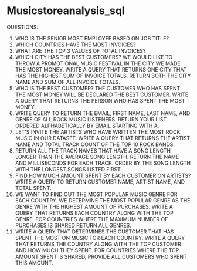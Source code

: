 # Musicstoreanalysis_sql
QUESTIONS:
1. WHO IS THE SENIOR MOST EMPLOYEE BASED ON JOB TITLE?
2. WHICH COUNTRIES HAVE THE MOST INVOICES?
3. WHAT ARE THE TOP 3 VALUES OF TOTAL INVOICES?
4. WHICH CITY HAS THE BEST CUSTOMERS? WE WOULD LIKE TO THROW A PROMOTIONAL MUSIC FESTIVAL IN THE CITY WE MADE THE MOST MONEY. WRITE A QUERY THAT RETURNS ONE CITY THAT HAS THE HIGHEST SUM OF INVOICE TOTALS. RETURN BOTH THE CITY NAME AND SUM OF ALL INVOICE TOTALS.
5. WHO IS THE BEST CUSTOMER? THE CUSTOMER WHO HAS SPENT THE MOST MONEY WILL BE DECLARED THE BEST CUSTOMER. WRITE A QUERY THAT RETURNS THE PERSON WHO HAS SPENT THE MOST MONEY.
6. WRITE QUERY TO RETURN THE EMAIL, FIRST NAME, LAST NAME, AND GENRE OF ALL ROCK MUSIC LISTENERS. RETURN YOUR LIST ORDERED ALPHABETICALLY BY EMAIL STARTING WITH A.
7. LET'S INVITE THE ARTISTS WHO HAVE WRITTEN THE MOST ROCK MUSIC IN OUR DATASET. WRITE A QUERY THAT RETURNS THE ARTIST NAME AND TOTAL TRACK COUNT OF THE TOP 10 ROCK BANDS. 
8. RETURN ALL THE TRACK NAMES THAT HAVE A SONG LENGTH LONGER THAN THE AVERAGE SONG LENGTH. RETURN THE NAME AND MILLISECONDS FOR EACH TRACK. ORDER BY THE SONG LENGTH WITH THE LONGEST SONGS LISTED FIRST.
9. FIND HOW MUCH AMOUNT SPENT BY EACH CUSTOMER ON ARTISTS? WRITE A QUERY TO RETURN CUSTOMER NAME, ARTIST NAME, AND TOTAL SPENT.
10. WE WANT TO FIND OUT THE MOST POPULAR MUSIC GENRE FOR EACH COUNTRY. WE DETERMINE THE MOST POPULAR GENRE AS THE GENRE WITH THE HIGHEST AMOUNT OF PURCHASES. WRITE A QUERY THAT RETURNS EACH COUNTRY ALONG WITH THE TOP GENRE. FOR COUNTRIES WHERE THE MAXIMUM NUMBER OF PURCHASES IS SHARED RETURN ALL GENRES.
11. WRITE A QUERY THAT DETERMINES THE CUSTOMER THAT HAS SPENT THE MOST ON MUSIC FOR EACH COUNTRY. WRITE A QUERY THAT RETURNS THE COUNTRY ALONG WITH THE TOP CUSTOMER AND HOW MUCH THEY SPENT. FOR COUNTRIES WHERE THE TOP AMOUNT SPENT IS SHARED, PROVIDE ALL CUSTOMERS WHO SPENT THIS AMOUNT.
